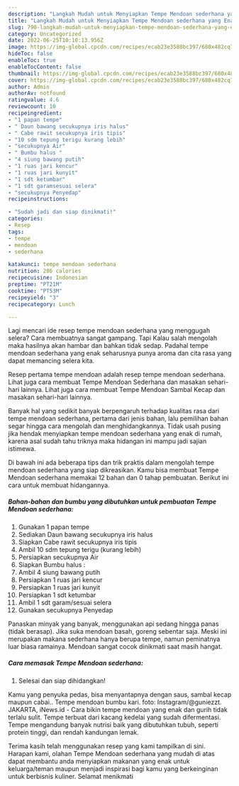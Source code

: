 ```yaml
---
description: "Langkah Mudah untuk Menyiapkan Tempe Mendoan sederhana yang Enak Banget, Buat Buka Puasa Lezat Sekali"
title: "Langkah Mudah untuk Menyiapkan Tempe Mendoan sederhana yang Enak Banget, Buat Buka Puasa Lezat Sekali"
slug: 790-langkah-mudah-untuk-menyiapkan-tempe-mendoan-sederhana-yang-enak-banget-buat-buka-puasa-lezat-sekali
category: Uncategorized
date: 2022-06-25T10:10:13.956Z
image: https://img-global.cpcdn.com/recipes/ecab23e3588bc397/680x482cq70/tempe-mendoan-sederhana-foto-resep-utama.jpg
hideToc: false
enableToc: true
enableTocContent: false
thumbnail: https://img-global.cpcdn.com/recipes/ecab23e3588bc397/680x482cq70/tempe-mendoan-sederhana-foto-resep-utama.jpg
cover: https://img-global.cpcdn.com/recipes/ecab23e3588bc397/680x482cq70/tempe-mendoan-sederhana-foto-resep-utama.jpg
author: Admin
authorAv: notfound
ratingvalue: 4.6
reviewcount: 10
recipeingredient:
- "1 papan tempe"
- " Daun bawang secukupnya iris halus"
- " Cabe rawit secukupnya iris tipis"
- "10 sdm tepung terigu kurang lebih"
- "secukupnya Air"
- " Bumbu halus "
- "4 siung bawang putih"
- "1 ruas jari kencur"
- "1 ruas jari kunyit"
- "1 sdt ketumbar"
- "1 sdt garamsesuai selera"
- "secukupnya Penyedap"
recipeinstructions:

- "Sudah jadi dan siap dinikmati!"
categories:
- Resep
tags:
- tempe
- mendoan
- sederhana

katakunci: tempe mendoan sederhana 
nutrition: 286 calories
recipecuisine: Indonesian
preptime: "PT21M"
cooktime: "PT53M"
recipeyield: "3"
recipecategory: Lunch

---
```



Lagi mencari ide resep tempe mendoan sederhana yang menggugah selera? Cara membuatnya sangat gampang. Tapi Kalau salah mengolah maka hasilnya akan hambar dan bahkan tidak sedap. Padahal tempe mendoan sederhana yang enak seharusnya punya aroma dan cita rasa yang dapat memancing selera kita.


Resep pertama tempe mendoan adalah resep tempe mendoan sederhana. Lihat juga cara membuat Tempe Mendoan Sederhana dan masakan sehari-hari lainnya. Lihat juga cara membuat Tempe Mendoan Sambal Kecap dan masakan sehari-hari lainnya.

Banyak hal yang sedikit banyak berpengaruh terhadap kualitas rasa dari tempe mendoan sederhana, pertama dari jenis bahan, lalu pemilihan bahan segar hingga cara mengolah dan menghidangkannya. Tidak usah pusing jika hendak menyiapkan tempe mendoan sederhana yang enak di rumah, karena asal sudah tahu triknya maka hidangan ini mampu jadi sajian istimewa.


Di bawah ini ada beberapa tips dan trik praktis dalam mengolah tempe mendoan sederhana yang siap dikreasikan. Kamu bisa membuat Tempe Mendoan sederhana memakai 12 bahan dan 0 tahap pembuatan. Berikut ini cara untuk membuat hidangannya.

<!--inarticleads1-->

##### Bahan-bahan dan bumbu yang dibutuhkan untuk pembuatan Tempe Mendoan sederhana:

1. Gunakan 1 papan tempe
1. Sediakan  Daun bawang secukupnya iris halus
1. Siapkan  Cabe rawit secukupnya iris tipis
1. Ambil 10 sdm tepung terigu (kurang lebih)
1. Persiapkan secukupnya Air
1. Siapkan  Bumbu halus :
1. Ambil 4 siung bawang putih
1. Persiapkan 1 ruas jari kencur
1. Persiapkan 1 ruas jari kunyit
1. Persiapkan 1 sdt ketumbar
1. Ambil 1 sdt garam/sesuai selera
1. Gunakan secukupnya Penyedap


Panaskan minyak yang banyak, menggunakan api sedang hingga panas (tidak berasap). Jika suka mendoan basah, goreng sebentar saja. Meski ini merupakan makana sederhana hanya berupa tempe, namun peminatnya luar biasa ramainya. Mendoan sangat cocok dinikmati saat masih hangat. 

<!--inarticleads2-->

##### Cara memasak Tempe Mendoan sederhana:


1. Selesai dan siap dihidangkan!

Kamu yang penyuka pedas, bisa menyantapnya dengan saus, sambal kecap maupun cabai.. Tempe mendoan bumbu kari. foto: Instagram/@guniezzt. JAKARTA, iNews.id - Cara bikin tempe mendoan yang enak dan gurih tidak terlalu sulit. Tempe terbuat dari kacang kedelai yang sudah difermentasi. Tempe mengandung banyak nutrisi baik yang dibutuhkan tubuh, seperti protein tinggi, dan rendah kandungan lemak. 

Terima kasih telah menggunakan resep yang kami tampilkan di sini. Harapan kami, olahan Tempe Mendoan sederhana yang mudah di atas dapat membantu anda menyiapkan makanan yang enak untuk keluarga/teman maupun menjadi inspirasi bagi kamu yang berkeinginan untuk berbisnis kuliner. Selamat menikmati
